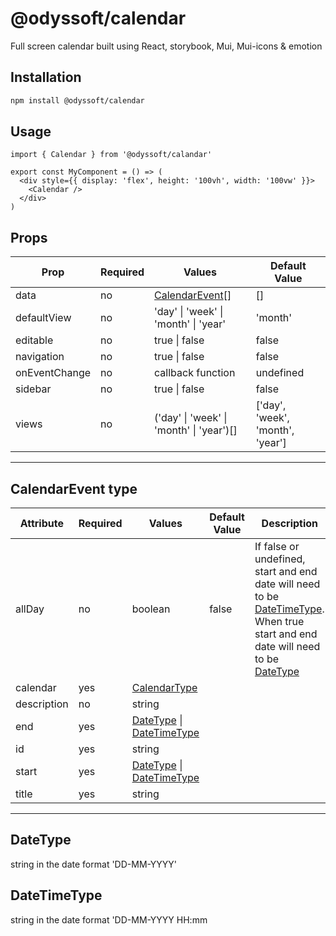# @odyssoft/calendar

Full screen calendar built using React, storybook, Mui, Mui-icons &amp; emotion

## Installation

```bash
npm install @odyssoft/calendar
```

## Usage

```tsx
import { Calendar } from '@odyssoft/calandar'

export const MyComponent = () => (
  <div style={{ display: 'flex', height: '100vh', width: '100vw' }}>
    <Calendar />
  </div>
)
```

## Props

| Prop          | Required | Values                                   | Default Value                    |
| ------------- | -------- | ---------------------------------------- | -------------------------------- |
| data          | no       | [CalendarEvent](#CalendarEvent-type)[]   | []                               |
| defaultView   | no       | 'day' \| 'week' \| 'month' \| 'year'     | 'month'                          |
| editable      | no       | true \| false                            | false                            |
| navigation    | no       | true \| false                            | false                            |
| onEventChange | no       | callback function                        | undefined                        |
| sidebar       | no       | true \| false                            | false                            |
| views         | no       | ('day' \| 'week' \| 'month' \| 'year')[] | ['day', 'week', 'month', 'year'] |

---

## CalendarEvent type

| Attribute   | Required | Values                                                 | Default Value | Description                                                                                                                                                 |
| ----------- | -------- | ------------------------------------------------------ | ------------- | ----------------------------------------------------------------------------------------------------------------------------------------------------------- |
| allDay      | no       | boolean                                                | false         | If false or undefined, start and end date will need to be [DateTimeType](#DateTimeType). When true start and end date will need to be [DateType](#DateType) |
| calendar    | yes      | [CalendarType](#CalendarType)                          |               |
| description | no       | string                                                 |               |
| end         | yes      | [DateType](#DateType) \| [DateTimeType](#DateTimeType) |               |
| id          | yes      | string                                                 |               |
| start       | yes      | [DateType](#DateType) \| [DateTimeType](#DateTimeType) |               |
| title       | yes      | string                                                 |               |

---

## DateType

string in the date format 'DD-MM-YYYY'

## DateTimeType

string in the date format 'DD-MM-YYYY HH:mm
